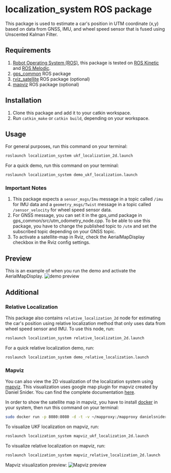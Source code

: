 # localization_system ROS package
This package is used to estimate a car's position in UTM coordinate (x,y) based on data from GNSS, IMU, and wheel speed sensor that is fused using Unscented Kalman Filter.

## Requirements
1. [Robot Operating System (ROS)](https://www.ros.org/), this package is tested on [ROS Kinetic](http://wiki.ros.org/kinetic/Installation/Ubuntu) and [ROS Melodic](http://wiki.ros.org/melodic/Installation/Ubuntu).
2. [gps_common](https://github.com/swri-robotics/gps_umd) ROS package
3. [rviz_satellite](https://github.com/nobleo/rviz_satellite) ROS package (optional)
4. [mapviz](https://github.com/swri-robotics/mapviz) ROS package (optional)

## Installation
1. Clone this package and add it to your catkin workspace.
2. Run `catkin_make` or `catkin build`, depending on your workspace.

## Usage
For general purposes, run this command on your terminal:
```bash
roslaunch localization_system ukf_localization_2d.launch
```
For a quick demo, run this command on your terminal:
```bash
roslaunch localization_system demo_ukf_localization.launch
```
### Important Notes
1. This package expects a `sensor_msgs/Imu` message in a topic called `/imu` for IMU data and a `geometry_msgs/Twist` message in a topic called `/sensor_velocity` for wheel speed sensor data.
2. For GNSS message, you can set it in the gps_umd package in gps_common/src/utm_odometry_node.cpp. To be able to use this package, you have to change the published topic to `/utm` and set the subscribed topic depending on your GNSS topic.
3. To activate a satellite-map in Rviz, check the AerialMapDisplay checkbox in the Rviz config settings.

## Preview
This is an example of when you run the demo and activate the AerialMapDisplay.
![demo preview](https://github.com/anzulfa/localization_system/blob/main/demo/demo.png?raw=true)

## Additional
### Relative Localization
This package also contains `relative_localization_2d` node for estimating the car's position using relative localization method that only uses data from wheel speed sensor and IMU. To use this node, run:
```bash
roslaunch localization_system relative_localization_2d.launch
```
For a quick relative localization demo, run:
```bash
roslaunch localization_system demo_relative_localization.launch
```

### Mapviz
You can also view the 2D visualization of the localization system using [mapviz](https://github.com/swri-robotics/mapviz). This visualization uses google map plugin for mapviz created by Daniel Snider. You can find the complete documentation [here](https://github.com/danielsnider/MapViz-Tile-Map-Google-Maps-Satellite).

In order to show the satellite map in mapviz, you have to install [docker](https://docs.docker.com/engine/install/) in your system, then run this command on your terminal:
```bash
sudo docker run -p 8080:8080 -d -t -v ~/mapproxy:/mapproxy danielsnider/mapproxy
```
To visualize UKF localization on mapviz, run:
```bash
roslaunch localization_system mapviz_ukf_localization_2d.launch
```
To visualize relative localization on mapviz, run:
```bash
roslaunch localization_system mapviz_relative_localization_2d.launch
```

Mapviz visualization preview:
![Mapviz preview](https://github.com/anzulfa/localization_system/blob/main/demo/mapviz_example.png?raw=true)